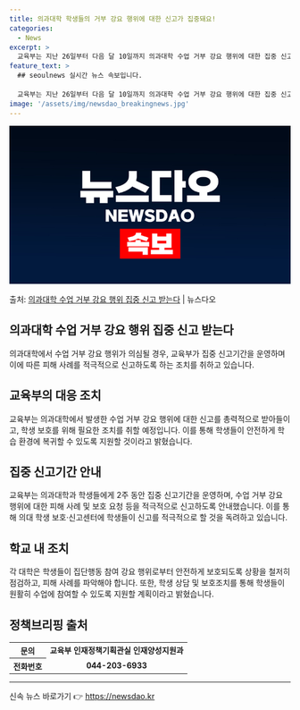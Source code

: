 ```yaml
---
title: 의과대학 학생들의 거부 강요 행위에 대한 신고가 집중돼요!
categories:
  - News
excerpt: >
  교육부는 지난 26일부터 다음 달 10일까지 의과대학 수업 거부 강요 행위에 대한 집중 신고기간을 운영한다고…
feature_text: >
  ## seoulnews 실시간 뉴스 속보입니다.

  교육부는 지난 26일부터 다음 달 10일까지 의과대학 수업 거부 강요 행위에 대한 집중 신고기간을 운영한다고…
image: '/assets/img/newsdao_breakingnews.jpg'
---
```


![뉴스다오 속보](/assets/img/newsdao_breakingnews.jpg)

<p>출처: <a href="https://newsdao.kr/3691" rel="dofollow">의과대학 수업 거부 강요 행위 집중 신고 받는다</a> | 뉴스다오</p>

<h2>의과대학 수업 거부 강요 행위 집중 신고 받는다</h2>
<p data-ke-size="size16">의과대학에서 수업 거부 강요 행위가 의심될 경우, 교육부가 집중 신고기간을 운영하며 이에 따른 피해 사례를 적극적으로 신고하도록 하는 조치를 취하고 있습니다.</p>
<h2 data-ke-size="size26">교육부의 대응 조치</h2>
<p>교육부는 의과대학에서 발생한 수업 거부 강요 행위에 대한 신고를 총력적으로 받아들이고, 학생 보호를 위해 필요한 조치를 취할 예정입니다. 이를 통해 학생들이 안전하게 학습 환경에 복귀할 수 있도록 지원할 것이라고 밝혔습니다.</p>

<h2 data-ke-size="size26">집중 신고기간 안내</h2>
<p>교육부는 의과대학과 학생들에게 2주 동안 집중 신고기간을 운영하며, 수업 거부 강요 행위에 대한 피해 사례 및 보호 요청 등을 적극적으로 신고하도록 안내했습니다. 이를 통해 의대 학생 보호·신고센터에 학생들이 신고를 적극적으로 할 것을 독려하고 있습니다.</p>

<h2 data-ke-size="size26">학교 내 조치</h2>
<p>각 대학은 학생들이 집단행동 참여 강요 행위로부터 안전하게 보호되도록 상황을 철저히 점검하고, 피해 사례를 파악해야 합니다. 또한, 학생 상담 및 보호조치를 통해 학생들이 원활히 수업에 참여할 수 있도록 지원할 계획이라고 밝혔습니다.</p>

<h2 data-ke-size="size26">정책브리핑 출처</h2>

<table>
	<tr>
		<th>문의</th>
		<td style="text-align: center; height: 17px;"><b>교육부 인재정책기획관실 인재양성지원과</b></td>
	</tr>
	<tr>
		<th>전화번호</th>
		<td style="text-align: center; height: 17px;"><b>044-203-6933</b></td>
	</tr>
</table>
<hr> 

신속 뉴스 바로가기 👉 <a href="https://newsdao.kr" rel="dofollow">https://newsdao.kr</a>


